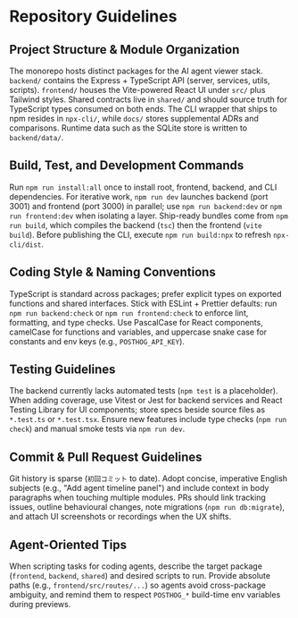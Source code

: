 # Repository Guidelines

## Project Structure & Module Organization
The monorepo hosts distinct packages for the AI agent viewer stack. `backend/` contains the Express + TypeScript API (server, services, utils, scripts). `frontend/` houses the Vite-powered React UI under `src/` plus Tailwind styles. Shared contracts live in `shared/` and should source truth for TypeScript types consumed on both ends. The CLI wrapper that ships to npm resides in `npx-cli/`, while `docs/` stores supplemental ADRs and comparisons. Runtime data such as the SQLite store is written to `backend/data/`.

## Build, Test, and Development Commands
Run `npm run install:all` once to install root, frontend, backend, and CLI dependencies. For iterative work, `npm run dev` launches backend (port 3001) and frontend (port 3000) in parallel; use `npm run backend:dev` or `npm run frontend:dev` when isolating a layer. Ship-ready bundles come from `npm run build`, which compiles the backend (`tsc`) then the frontend (`vite build`). Before publishing the CLI, execute `npm run build:npx` to refresh `npx-cli/dist`.

## Coding Style & Naming Conventions
TypeScript is standard across packages; prefer explicit types on exported functions and shared interfaces. Stick with ESLint + Prettier defaults: run `npm run backend:check` or `npm run frontend:check` to enforce lint, formatting, and type checks. Use PascalCase for React components, camelCase for functions and variables, and uppercase snake case for constants and env keys (e.g., `POSTHOG_API_KEY`).

## Testing Guidelines
The backend currently lacks automated tests (`npm test` is a placeholder). When adding coverage, use Vitest or Jest for backend services and React Testing Library for UI components; store specs beside source files as `*.test.ts` or `*.test.tsx`. Ensure new features include type checks (`npm run check`) and manual smoke tests via `npm run dev`.

## Commit & Pull Request Guidelines
Git history is sparse (`初回コミット` to date). Adopt concise, imperative English subjects (e.g., "Add agent timeline panel") and include context in body paragraphs when touching multiple modules. PRs should link tracking issues, outline behavioural changes, note migrations (`npm run db:migrate`), and attach UI screenshots or recordings when the UX shifts.

## Agent-Oriented Tips
When scripting tasks for coding agents, describe the target package (`frontend`, `backend`, `shared`) and desired scripts to run. Provide absolute paths (e.g., `frontend/src/routes/...`) so agents avoid cross-package ambiguity, and remind them to respect `POSTHOG_*` build-time env variables during previews.
